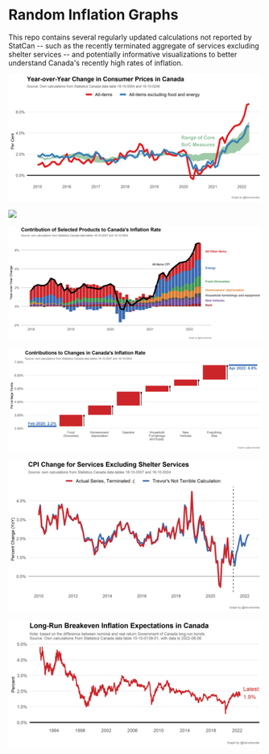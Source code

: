 # Random Inflation Graphs

This repo contains several regularly updated calculations not reported by StatCan -- such as the recently terminated aggregate of services excluding shelter services -- and potentially informative visualizations to better understand Canada's recently high rates of inflation.

![](Plots/CoreInflation.png)

![](ProductShare3Plus.png)

![](Plots/MainDecomposition.png)

![](Plots/ChangeFeb2020.png)

![](Plots/ServicesExShelter.png)

![](Plots/Expectations.png)
